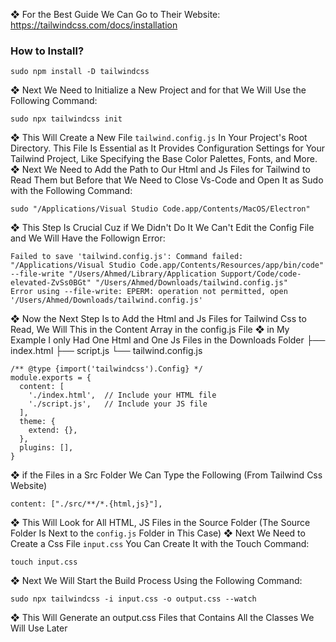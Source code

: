❖ For the Best Guide We Can Go to Their Website: 
https://tailwindcss.com/docs/installation
### How to Install?
```plaintext
sudo npm install -D tailwindcss
```
❖ Next We Need to Initialize a New Project and for that We Will Use the Following Command: 
```plaintext
sudo npx tailwindcss init
```
❖ This Will Create a New File `tailwind.config.js` In Your Project's Root Directory. This File Is Essential as It Provides Configuration Settings for Your Tailwind Project, Like Specifying the Base Color Palettes, Fonts, and More.
❖ Next We Need to Add the Path to Our Html and Js Files for Tailwind to Read Them but Before that We Need to Close Vs-Code and Open It as Sudo with the Following Command: 
```plaintext
sudo "/Applications/Visual Studio Code.app/Contents/MacOS/Electron"
```
❖ This Step Is Crucial Cuz if We Didn't Do It We Can't Edit the Config File and We Will Have the Followign Error: 
```plaintext
Failed to save 'tailwind.config.js': Command failed: "/Applications/Visual Studio Code.app/Contents/Resources/app/bin/code" --file-write "/Users/Ahmed/Library/Application Support/Code/code-elevated-ZvSs0BGt" "/Users/Ahmed/Downloads/tailwind.config.js"
Error using --file-write: EPERM: operation not permitted, open '/Users/Ahmed/Downloads/tailwind.config.js'
```
❖ Now the Next Step Is to Add the Html and Js Files for Tailwind Css to Read, We Will This in the Content Array in the config.js File
❖ in My Example I only Had One Html and One Js Files in the Downloads Folder
├── index.html
├── script.js
└── tailwind.config.js
```plaintext
/** @type {import('tailwindcss').Config} */
module.exports = {
  content: [
    './index.html',  // Include your HTML file
    './script.js',   // Include your JS file
  ],
  theme: {
    extend: {},
  },
  plugins: [],
}
```
❖ if the Files in a Src Folder We Can Type the Following (From Tailwind Css Website)
```plaintext
content: ["./src/**/*.{html,js}"],
```
❖ This Will Look for All HTML, JS Files in the Source Folder (The Source Folder Is Next to the `config.js` Folder in This Case)
❖ Next We Need to Create a Css File `input.css` You Can Create It with the Touch Command: 
```plaintext
touch input.css
```
❖ Next We Will Start the Build Process Using the Following Command: 
```plaintext
sudo npx tailwindcss -i input.css -o output.css --watch
```
❖ This Will Generate an output.css Files that Contains All the Classes We Will Use Later